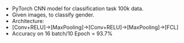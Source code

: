 - PyTorch CNN model for classification task 100k data.
- Given images, to classify gender.
- Architecture:
- [Conv+RELU]->[MaxPooling]->[Conv+RELU]->[MaxPooling]->[FCL]
- Accuracy on 16 batch/10 Epoch = 93.7%
 
